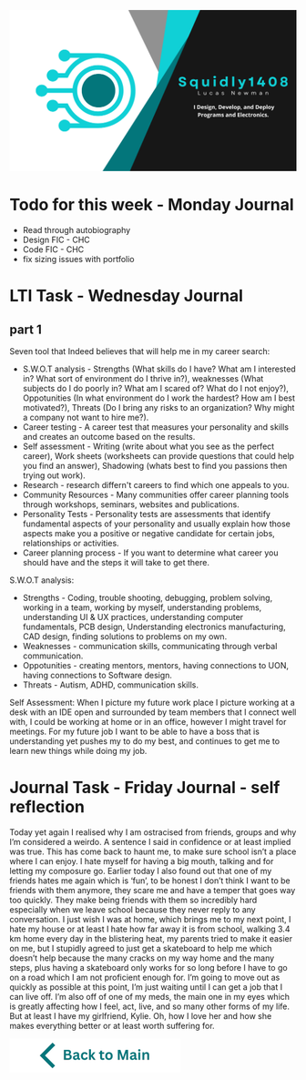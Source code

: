 ![Header](https://raw.githubusercontent.com/Squidly1408/Journals-Term-1-2024/main/title.png
)
# Todo for this week - Monday Journal
 - Read through autobiography 
 - Design FIC - CHC
 - Code FIC - CHC
 - fix sizing issues with portfolio

# LTI Task - Wednesday Journal
## part 1
Seven tool that Indeed believes that will help me in my career search:
 - S.W.O.T analysis - Strengths (What skills do I have? What am I interested in? What sort of environment do I thrive in?), weaknesses (What subjects do I do poorly in? What am I scared of? What do I not enjoy?), Oppotunities (In what environment do I work the hardest? How am I best motivated?), Threats (Do I bring any risks to an organization? Why might a company not want to hire me?).
 - Career testing - A career test that measures your personality and skills and creates an outcome based on the results.
 - Self assessment - Writing (write about what you see as the perfect career), Work sheets (worksheets can provide questions that could help you find an answer), Shadowing (whats best to find you passions then trying out work).
 - Research - research differn't careers to find which one appeals to you.
 - Community Resources - Many communities offer career planning tools through workshops, seminars, websites and publications.
 - Personality Tests - Personality tests are assessments that identify fundamental aspects of your personality and usually explain how those aspects make you a positive or negative candidate for certain jobs, relationships or activities. 
 - Career planning process - If you want to determine what career you should have and the steps it will take to get there.

S.W.O.T analysis:
 - Strengths - Coding, trouble shooting, debugging, problem solving, working in a team, working by myself, understanding problems, understanding UI & UX practices, understanding computer fundamentals, PCB design, Understanding electronics manufacturing, CAD design, finding solutions to problems on my own.
 - Weaknesses - communication skills, communicating through verbal communication.
 - Oppotunities - creating mentors, mentors, having connections to UON, having connections to Software design.
 - Threats - Autism, ADHD, communication skills.

Self Assessment:
When I picture my future work place I picture working at a desk with an IDE open and surrounded by team members that I connect well with, I could be working at home or in an office, however I might travel for meetings. For my future job I want to be able to have a boss that is understanding yet pushes my to do my best, and continues to get me to learn new things while doing my job.





# Journal Task - Friday Journal - self reflection
Today yet again I realised why I am ostracised from friends, groups and why I’m considered a weirdo. A sentence I said in confidence or at least implied was true. This has come back to haunt me, to make sure school isn’t a place where I can enjoy. I hate myself for having a big mouth, talking and for letting my composure go. 
Earlier today I also found out that one of my friends hates me again which is ‘fun’, to be honest I don’t think I want to be friends with them anymore, they scare me and have a temper that goes way too quickly. They make being friends with them so incredibly hard especially when we leave school because they never reply to any conversation. 
I just wish I was at home, which brings me to my next point, I hate my house or at least I hate how far away it is from school, walking 3.4 km home every day in the blistering heat, my parents tried to make it easier on me, but I stupidly agreed to just get a skateboard to help me which doesn’t help because the many cracks on my way home and the many steps, plus having a skateboard only works for so long before I have to go on a road which I am not proficient enough for. I’m going to move out as quickly as possible at this point, I’m just waiting until I can get a job that I can live off.
I’m also off of one of my meds, the main one in my eyes which is greatly affecting how I feel, act, live, and so many other forms of my life.
But at least I have my girlfriend, Kylie. Oh, how I love her and how she makes everything better or at least worth suffering for.


[![back to main](https://raw.githubusercontent.com/Squidly1408/Journals-Term-1-2024/main/Back%20to%20Main.png)](https://github.com/Squidly1408/Journals-Term-1-2024/blob/main/Readme.md)